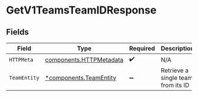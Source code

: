# GetV1TeamsTeamIDResponse


## Fields

| Field                                                              | Type                                                               | Required                                                           | Description                                                        |
| ------------------------------------------------------------------ | ------------------------------------------------------------------ | ------------------------------------------------------------------ | ------------------------------------------------------------------ |
| `HTTPMeta`                                                         | [components.HTTPMetadata](../../models/components/httpmetadata.md) | :heavy_check_mark:                                                 | N/A                                                                |
| `TeamEntity`                                                       | [*components.TeamEntity](../../models/components/teamentity.md)    | :heavy_minus_sign:                                                 | Retrieve a single team from its ID                                 |
